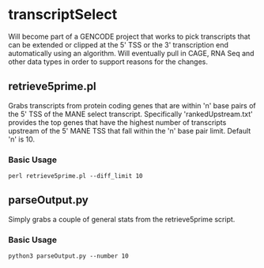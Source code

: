 # transcriptSelect
Will become part of a GENCODE project that works to pick transcripts that can be extended or clipped at the 5' TSS or the 3' transcription end automatically using an algorithm. Will eventually pull in CAGE, RNA Seq and other data types in order to support reasons for the changes. 


## retrieve5prime.pl
Grabs transcripts from protein coding genes that are within 'n' base pairs of the 5' TSS of the MANE select transcript. Specifically 'rankedUpstream.txt' provides the top genes that have the highest number of transcripts upstream of the 5' MANE TSS that fall within the 'n' base pair limit. Default 'n' is 10. 

### Basic Usage

```
perl retrieve5prime.pl --diff_limit 10

```

## parseOutput.py
Simply grabs a couple of general stats from the retrieve5prime script. 

### Basic Usage 

```
python3 parseOutput.py --number 10

```
